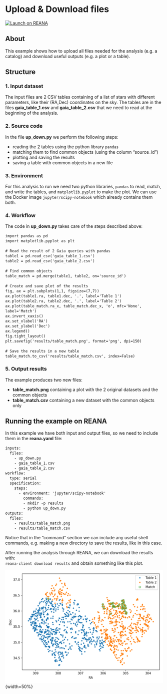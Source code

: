 # Upload & Download files

[![Launch on REANA](https://www.reana.io/static/img/badges/launch-on-reana.svg)](https://reana-p4n.aip.de/launch?name=up-download&url=https%3A%2F%2Fgitlab-p4n.aip.de%2Fp4nreana%2Ftutorials%2F-%2Ftree%2Fup-download)

## About
This example shows how to upload all files needed for the analysis (e.g. a catalog) and download useful outputs (e.g. a plot or a table).

## Structure
### 1. Input dataset
The input files are 2 CSV tables containing of a list of stars with different parameters, like their (RA,Dec) coordinates on the sky. The tables are in the files **gaia_table_1.csv** and **gaia_table_2.csv** that we need to read at the beginning of the analysis.

### 2. Source code
In the file **up_down.py** we perform the following steps:
- reading the 2 tables using the python library `pandas`
- matching them to find common objects (using the column “source_id”)
- plotting and saving the results
- saving a table with common objects in a new file

### 3. Environment
For this analysis to run we need two python libraries, `pandas` to read, match, and write the tables, and `matplotlib.pyplot` to make the plot. We can use the Docker image `jupyter/scipy-notebook` which already contains them both.

### 4. Workflow
The code in **up_down.py** takes care of the steps described above:

```
import pandas as pd
import matplotlib.pyplot as plt

# Read the result of 2 Gaia queries with pandas
table1 = pd.read_csv('gaia_table_1.csv')
table2 = pd.read_csv('gaia_table_2.csv')

# Find common objects
table_match = pd.merge(table1, table2, on='source_id')

# Create and save plot of the results
fig, ax = plt.subplots(1,1, figsize=(7,7))
ax.plot(table1.ra, table1.dec, '.', label='Table 1')
ax.plot(table2.ra, table2.dec, '.', label='Table 2')
ax.plot(table_match.ra_x, table_match.dec_x, 'o', mfc='None', label='Match')
ax.invert_xaxis()
ax.set_xlabel('RA')
ax.set_ylabel('Dec')
ax.legend()
fig.tight_layout()
plt.savefig('results/table_match.png', format='png', dpi=150)

# Save the results in a new table
table_match.to_csv('results/table_match.csv', index=False)
```

### 5. Output results
The example produces two new files:
- **table_match.png** containing a plot with the 2 original datasets and the common objects
- **table_match.csv** containing a new dataset with the common objects only

## Running the example on REANA
In this example we have both input and output files, so we need to include them in the **reana.yaml** file:

```
inputs:
  files:
    - up_down.py
    - gaia_table_1.csv
    - gaia_table_2.csv
workflow:
  type: serial
  specification:
    steps:
      - environment: 'jupyter/scipy-notebook'
        commands:
        - mkdir -p results
        - python up_down.py
outputs:
  files:
    - results/table_match.png
    - results/table_match.csv
```

Notice that in the “command” section we can include any useful shell commands, e.g. making a new directory to save the results, like in this case.  

After running the analysis through REANA, we can download the results with:  
`reana-client download results` and obtain something like this plot.

![](doc/table_match.png){width=50%}
